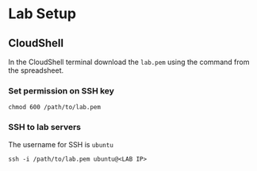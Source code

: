 # Lab Setup 
## CloudShell
In the CloudShell terminal download the `lab.pem` using the command from the spreadsheet. 

### Set permission on SSH key 
```
chmod 600 /path/to/lab.pem
```

### SSH to lab servers 
The username for SSH is `ubuntu`
```
ssh -i /path/to/lab.pem ubuntu@<LAB IP> 
```
